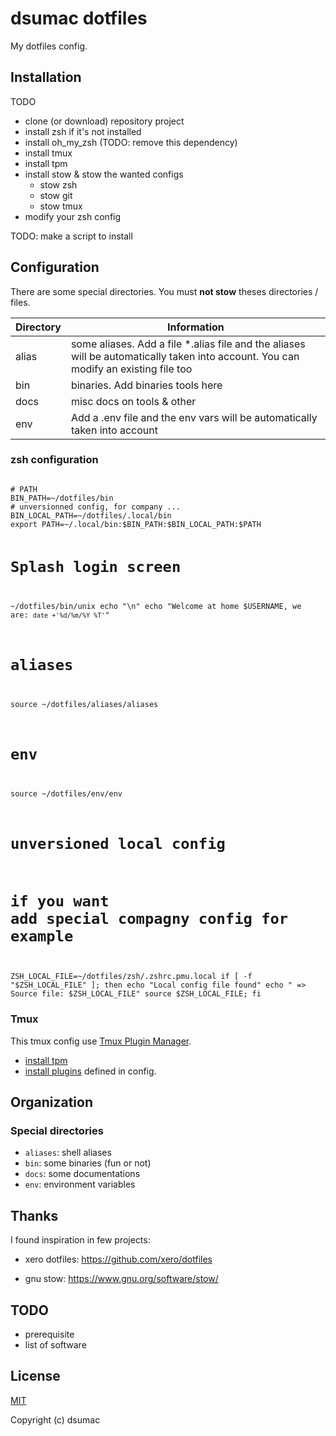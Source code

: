 # dsumac dotfiles 

My dotfiles config.

## Installation

TODO

- clone (or download) repository project
- install zsh if it's not installed
- install oh_my_zsh (TODO: remove this dependency)
- install tmux
- install tpm
- install stow & stow the wanted configs
  - stow zsh
  - stow git
  - stow tmux
- modify your zsh config 

TODO: make a script to install

## Configuration

There are some special directories.
You must **not stow** theses directories / files.

| Directory | Information |
|-----------|-------------|
| alias | some aliases. Add a file *.alias file and the aliases will be automatically taken into account. You can modify an existing file too  |
| bin | binaries. Add binaries tools here |
| docs | misc docs on tools & other |
| env | Add a .env file and the env vars will be automatically taken into account  |


### zsh configuration

<code>
# PATH
BIN_PATH=~/dotfiles/bin
# unversionned config, for company ...
BIN_LOCAL_PATH=~/dotfiles/.local/bin
export PATH=~/.local/bin:$BIN_PATH:$BIN_LOCAL_PATH:$PATH

# Splash login screen
~/dotfiles/bin/unix
echo "\n"
echo "Welcome at home $USERNAME, we are: `date +'%d/%m/%Y %T'`"

# aliases
source ~/dotfiles/aliases/aliases

# env
source ~/dotfiles/env/env

# unversioned local config
# if you want add special compagny config for example
ZSH_LOCAL_FILE=~/dotfiles/zsh/.zshrc.pmu.local
if [ -f "$ZSH_LOCAL_FILE" ]; then
    echo "Local config file found"
    echo " => Source file: $ZSH_LOCAL_FILE"
    source $ZSH_LOCAL_FILE;
fi
</code>

### Tmux
This tmux config use [Tmux Plugin Manager](https://github.com/tmux-plugins/tpm).
- [install tpm](https://github.com/tmux-plugins/tpm#installation)
- [install plugins](https://github.com/tmux-plugins/tpm#installing-plugins) defined in config.

## Organization

### Special directories

- `aliases`: shell aliases
- `bin`: some binaries (fun or not)
- `docs`: some documentations
- `env`: environment variables

## Thanks

I found inspiration in few projects:
 
- xero dotfiles:
https://github.com/xero/dotfiles

- gnu stow:
https://www.gnu.org/software/stow/

## TODO
- prerequisite
- list of software

## License

[MIT](http://opensource.org/licenses/MIT)

Copyright (c) dsumac

